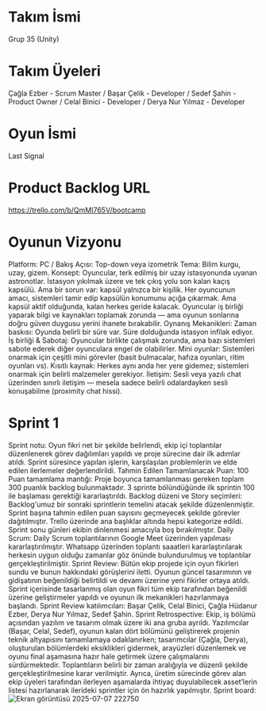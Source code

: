 # Takım İsmi
Grup 35 (Unity)
# Takım Üyeleri
Çağla Ezber - Scrum Master /
Başar Çelik - Developer /
Sedef Şahin - Product Owner /
Celal Binici - Developer /
Derya Nur Yılmaz - Developer
# Oyun İsmi
Last Signal
# Product Backlog URL
https://trello.com/b/QmMI765V/bootcamp
# Oyunun Vizyonu
Platform: PC / Bakış Açısı: Top-down veya izometrik Tema: Bilim kurgu, uzay, gizem. Konsept: Oyuncular, terk edilmiş bir uzay istasyonunda uyanan astronotlar. İstasyon yıkılmak üzere ve tek çıkış yolu son kalan kaçış kapsülü. Ama bir sorun var: kapsül yalnızca bir kişilik.  Her oyuncunun amacı, sistemleri tamir edip kapsülün konumunu açığa çıkarmak. Ama kapsül aktif olduğunda, kalan herkes geride kalacak. Oyuncular iş birliği yaparak bilgi ve kaynakları toplamak zorunda — ama oyunun sonlarına doğru güven duygusu yerini ihanete bırakabilir. Oynanış Mekanikleri: Zaman baskısı: Oyunda belirli bir süre var. Süre dolduğunda istasyon infilak ediyor.  İş birliği & Sabotaj: Oyuncular birlikte çalışmak zorunda, ama bazı sistemleri sabote ederek diğer oyunculara engel de olabilirler.  Mini oyunlar: Sistemleri onarmak için çeşitli mini görevler (basit bulmacalar, hafıza oyunları, ritim oyunları vs).  Kısıtlı kaynak: Herkes aynı anda her yere gidemez; sistemleri onarmak için belirli malzemeler gerekiyor.  İletişim: Sesli veya yazılı chat üzerinden sınırlı iletişim — mesela sadece belirli odalardayken sesli konuşabilme (proximity chat hissi).
# Sprint 1
Sprint notu: Oyun fikri net bir şekilde belirlendi, ekip içi toplantılar düzenlenerek görev dağılımları yapıldı ve proje sürecine dair ilk adımlar atıldı. Sprint süresince yapılan işlerin, karşılaşılan problemlerin ve elde edilen ilerlemeler değerlendirildi.
Tahmin Edilen Tamamlanacak Puan: 100
Puan tamamlama mantığı: Proje boyunca tamamlanması gereken toplam 300 puanlık backlog bulunmaktadır. 3 sprinte bölündüğünde ilk sprintin 100 ile başlaması gerektiği kararlaştırıldı.
Backlog düzeni ve Story seçimleri: Backlog'umuz bir sonraki sprintlerin temelini atacak şekilde düzenlenmiştir. Sprint başına tahmin edilen puan sayısını geçmeyecek şekilde görevler dağıtılmıştır. Trello üzerinde ana başlıklar altında hepsi kategorize edildi.  Sprint sonu günleri ekibin dinlenmesi amacıyla boş bırakılmıştır. 
Daily Scrum: Daily Scrum toplantılarının Google Meet üzerinden yapılması kararlaştırılmıştır. Whatsapp üzerinden toplantı saaatleri kararlaştırılarak herkesin uygun olduğu zamanlar göz önünde bulundurulmuş ve toplantılar gerçekleştirilmiştir.
Sprint Review: Bütün ekip projede için oyun fikirleri sundu ve bunun hakkındaki görüşlerini iletti. Oyunun güncel tasarımının ve gidişatının beğenildiği belirtildi ve devamı üzerine yeni fikirler ortaya atıldı. Sprint içerisinde tasarlanmış olan oyun fikri tüm ekip tarafından beğenildi üzerine geliştirmeler yapıldı ve oyunun ilk mekanikleri hazırlanmaya başlandı.
Sprint Review katılımcıları: Başar Çelik, Celal Binici, Çağla Hüdanur Ezber, Derya Nur Yılmaz, Sedef Şahin.
Sprint Retrospective: Ekip, iş bölümü açısından yazılım ve tasarım olmak üzere iki ana gruba ayrıldı. Yazılımcılar (Başar, Celal, Sedef), oyunun kalan dört bölümünü geliştirerek projenin teknik altyapısını tamamlamaya odaklanırken; tasarımcılar (Çağla, Derya), oluşturulan bölümlerdeki eksiklikleri gidermek, arayüzleri düzenlemek ve oyunu final aşamasına hazır hale getirmek üzere çalışmalarını sürdürmektedir. Toplantıların belirli bir zaman aralığıyla ve düzenli şekilde gerçekleştirilmesine karar verilmiştir. Ayrıca, üretim sürecinde görev alan ekip üyeleri tarafından ilerleyen aşamalarda ihtiyaç duyulabilecek asset’lerin listesi hazırlanarak ilerideki sprintler için ön hazırlık yapılmıştır.
Sprint board:
![Ekran görüntüsü 2025-07-07 222750](https://github.com/user-attachments/assets/b6081c72-f326-411c-8843-c0a59e39e986)
